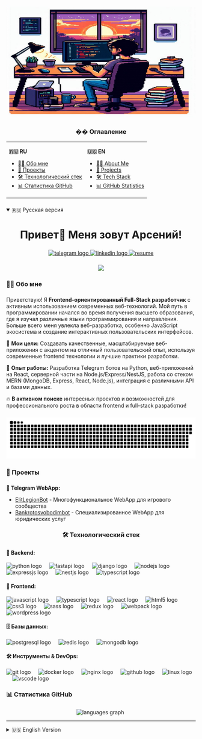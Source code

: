 <br clear="both">

<div align="center">
  <img height="300" width="600" src="assets/pixel_profile.png" alt="Arseny Bahur" />
</div>

###

<h3 align="center">�� Оглавление</h3>

<table align="center">
  <tr>
    <td>

<strong>🇷🇺 RU</strong><br>

- [👩‍💻 Обо мне](#-обо-мне)<br>
- [🚀 Проекты](#-проекты)<br>
- [🛠 Технологический стек](#-технологический-стек)<br>
- [📊 Статистика GitHub](#-статистика-github)
</td>
<td>

<strong>🇺🇸 EN</strong><br>

- [👩‍💻 About Me](#-about-me)<br>
- [🚀 Projects](#-projects)<br>
- [🛠 Tech Stack](#-tech-stack)<br>
- [📊 GitHub Statistics](#-github-statistics)<br>

</td>
  </tr>
</table>

###

<a name="-обо-мне"></a>

<details open>
<summary>🇷🇺 Русская версия</summary>

###

<h1 align="center">Привет👋 Меня зовут Арсений!</h1>

###

<div align="center">
  <a href="https://t.me/ARSY_NN" target="_blank">
    <img src="https://img.shields.io/static/v1?message=Telegram&logo=telegram&label=&color=2CA5E0&logoColor=white&labelColor=&style=for-the-badge" height="25" alt="telegram logo" />
  </a>
  <a href="https://linkedin.com/in/arseny-bahur-17836a222" target="_blank">
    <img src="https://img.shields.io/static/v1?message=LinkedIn&logo=LinkedIn&label=&color=2CA5E0&logoColor=white&labelColor=&style=for-the-badge" height="25" alt="linkedin logo" />
  </a>
  <a href="https://hh.ru/resume/ed61a523ff0dea4eac0039ed1f4b5458505773" target="_blank">
    <img src="https://img.shields.io/static/v1?message=Resume&logo=linkedin&label=Resume&color=green&logoColor=white&labelColor=&style=for-the-badge" height="25" alt="resume" />
  </a>
</div>

###

<div align="center">
  <img src="https://visitor-badge.laobi.icu/badge?page_id=BackLagg.BackLagg&" />
</div>

###

<h3 align="left">👩‍💻 Обо мне</h3>

###

<p align="left">
  Приветствую! Я <strong>Frontend-ориентированный Full-Stack разработчик</strong> с активным использованием современных веб-технологий. Мой путь в программировании начался во время получения высшего образования, где я изучал различные языки программирования и направления. Больше всего меня увлекла веб-разработка, особенно JavaScript экосистема и создание интерактивных пользовательских интерфейсов.
</p>

<p align="left">
  🎯 <strong>Мои цели:</strong> Создавать качественные, масштабируемые веб-приложения с акцентом на отличный пользовательский опыт, используя современные frontend технологии и лучшие практики разработки.
</p>

<p align="left">
  💼 <strong>Опыт работы:</strong> Разработка Telegram ботов на Python, веб-приложений на React, серверной части на Node.js/Express/NestJS, работа со стеком MERN (MongoDB, Express, React, Node.js), интеграция с различными API и базами данных.
</p>

<p align="left">
  🔥 <strong>В активном поиске</strong> интересных проектов и возможностей для профессионального роста в области frontend и full-stack разработки!
</p>

###

<p align="center">
  <img width="600" src="assets/github-snake.svg" alt="snake" />
</p>

###

<a name="-проекты"></a>

<h3 align="left">🚀 Проекты</h3>

###

<div align="left">
  <p><strong>🤖 Telegram WebApp:</strong></p>
  <ul>
    <li><a href="https://t.me/ElitLegionBot" target="_blank">ElitLegionBot</a> - Многофункциональное WebApp для игрового сообщества</li>
    <li><a href="https://t.me/bankrotosvobodimbot" target="_blank">Bankrotosvobodimbot</a> - Специализированное WebApp для юридических услуг</li>
  </ul>
</div>

###

<a name="-технологический-стек"></a>

<h3 align="center">🛠 Технологический стек</h3>

###

<h4 align="left">🔧 Backend:</h4>
<div align="left">
  <img src="https://skillicons.dev/icons?i=py" height="40" alt="python logo" />
  <img width="12" />
  <img src="https://skillicons.dev/icons?i=fastapi" height="40" alt="fastapi logo" />
  <img width="12" />
  <img src="https://skillicons.dev/icons?i=django" height="40" alt="django logo" />
  <img width="12" />
  <img src="https://skillicons.dev/icons?i=nodejs" height="40" alt="nodejs logo" />
  <img width="12" />
  <img src="https://skillicons.dev/icons?i=expressjs" height="40" alt="expressjs logo" />
  <img width="12" />
  <img src="https://skillicons.dev/icons?i=nestjs" height="40" alt="nestjs logo" />
  <img width="12" />
  <img src="https://skillicons.dev/icons?i=typescript" height="40" alt="typescript logo" />
</div>

<h4 align="left">🎨 Frontend:</h4>
<div align="left">
  <img src="https://skillicons.dev/icons?i=js" height="40" alt="javascript logo" />
  <img width="12" />
  <img src="https://skillicons.dev/icons?i=ts" height="40" alt="typescript logo" />
  <img width="12" />
  <img src="https://skillicons.dev/icons?i=react" height="40" alt="react logo" />
  <img width="12" />
  <img src="https://cdn.jsdelivr.net/gh/devicons/devicon/icons/html5/html5-original.svg" height="40" alt="html5 logo" />
  <img width="12" />
  <img src="https://cdn.jsdelivr.net/gh/devicons/devicon/icons/css3/css3-original.svg" height="40" alt="css3 logo" />
  <img width="12" />
  <img src="https://skillicons.dev/icons?i=sass" height="40" alt="sass logo" />
  <img width="12" />
  <img src="https://skillicons.dev/icons?i=redux" height="40" alt="redux logo" />
  <img width="12" />
  <img src="https://skillicons.dev/icons?i=webpack" height="40" alt="webpack logo" />
  <img width="12" />
  <img src="https://skillicons.dev/icons?i=wordpress" height="40" alt="wordpress logo" />
</div>

<h4 align="left">🗄️ Базы данных:</h4>
<div align="left">
  <img src="https://skillicons.dev/icons?i=postgres" height="40" alt="postgresql logo" />
  <img width="12" />
  <img src="https://skillicons.dev/icons?i=redis" height="40" alt="redis logo" />
  <img width="12" />
  <img src="https://skillicons.dev/icons?i=mongo" height="40" alt="mongodb logo" />
</div>

<h4 align="left">🛠️ Инструменты & DevOps:</h4>
<div align="left">
  <img src="https://skillicons.dev/icons?i=git" height="40" alt="git logo" />
  <img width="12" />
  <img src="https://skillicons.dev/icons?i=docker" height="40" alt="docker logo" />
  <img width="12" />
  <img src="https://skillicons.dev/icons?i=nginx" height="40" alt="nginx logo" />
  <img width="12" />
  <img src="https://skillicons.dev/icons?i=github" height="40" alt="github logo" />
  <img width="12" />
  <img src="https://skillicons.dev/icons?i=linux" height="40" alt="linux logo" />
  <img width="12" />
  <img src="https://skillicons.dev/icons?i=vscode" height="40" alt="vscode logo" />
</div>

###

<a name="-статистика-github"></a>

<h3 align="left">📊 Статистика GitHub</h3>

###

<div align="center">
  <img src="https://github-readme-stats.vercel.app/api/top-langs?username=BackLagg&locale=ru&hide_title=false&layout=compact&card_width=320&langs_count=8&theme=dracula&hide_border=false&order=2" height="150" alt="languages graph" />
  <img src="https://github-readme-stats.vercel.app/api?username=BackLagg&locale=ru&hide_title=false&hide_rank=false&show_icons=true&include_all_commits=true&count_private=true&disable_animations=false&theme=dracula&locale=ru&hide_border=false&order=1" height="150" alt="" />
</div>

</details>

---

<a name="-english-version"></a>

<details>
<summary>🇺🇸 English Version</summary>

###

<h1 align="center">Hello👋 I'm Arseny!</h1>

###

<div align="center">
  <a href="https://t.me/ARSY_NN" target="_blank">
    <img src="https://img.shields.io/static/v1?message=Telegram&logo=telegram&label=&color=2CA5E0&logoColor=white&labelColor=&style=for-the-badge" height="25" alt="telegram logo" />
  </a>
  <a href="https://linkedin.com/in/arseny-bahur-17836a222" target="_blank">
    <img src="https://img.shields.io/static/v1?message=LinkedIn&logo=LinkedIn&label=&color=2CA5E0&logoColor=white&labelColor=&style=for-the-badge" height="25" alt="linkedin logo" />
  </a>
  <a href="https://hh.ru/resume/ed61a523ff0dea4eac0039ed1f4b5458505773" target="_blank">
    <img src="https://img.shields.io/static/v1?message=Resume&logo=linkedin&label=Resume&color=green&logoColor=white&labelColor=&style=for-the-badge" height="25" alt="resume" />
  </a>
</div>

###

<div align="center">
  <img src="https://visitor-badge.laobi.icu/badge?page_id=BackLagg.BackLagg&" />
</div>

###

<a name="-about-me"></a>

<h3 align="left">👩‍💻 About Me</h3>

###

<p align="left">
  Hello! I'm a <strong>Frontend-oriented Full-Stack developer</strong> with active usage of modern web technologies. My programming journey began during my higher education, where I explored various programming languages and domains. Web development captivated me the most, especially JavaScript ecosystem and creating interactive user interfaces.
</p>

<p align="left">
  🎯 <strong>My Goals:</strong> Create high-quality, scalable web applications with focus on excellent user experience, using modern frontend technologies and development best practices.
</p>

<p align="left">
  💼 <strong>Work Experience:</strong> Development of Telegram bots on Python, React web applications, backend development with Node.js/Express/NestJS, working with MERN stack (MongoDB, Express, React, Node.js), API integration and database management.
</p>

<p align="left">
  🔥 <strong>Actively seeking</strong> interesting projects and opportunities for professional growth in frontend and full-stack development!
</p>

###

<p align="center">
  <img width="600" src="assets/github-snake.svg" alt="snake" />
</p>

###

<a name="-projects"></a>

<h3 align="left">🚀 Projects</h3>

###

<div align="left">
  <p><strong>🤖 Telegram WebApp:</strong></p>
  <ul>
    <li><a href="https://t.me/ElitLegionBot" target="_blank">ElitLegionBot</a> - Multi-functional WebApp for gaming community</li>
    <li><a href="https://t.me/bankrotosvobodimbot" target="_blank">Bankrotosvobodimbot</a> - Specialized WebApp for legal services</li>
  </ul>
</div>

###

<a name="-tech-stack"></a>

<h3 align="center">🛠 Tech Stack</h3>

###

<h4 align="left">🔧 Backend:</h4>
<div align="left">
  <img src="https://skillicons.dev/icons?i=py" height="40" alt="python logo" />
  <img width="12" />
  <img src="https://skillicons.dev/icons?i=fastapi" height="40" alt="fastapi logo" />
  <img width="12" />
  <img src="https://skillicons.dev/icons?i=django" height="40" alt="django logo" />
  <img width="12" />
  <img src="https://skillicons.dev/icons?i=nodejs" height="40" alt="nodejs logo" />
  <img width="12" />
  <img src="https://skillicons.dev/icons?i=expressjs" height="40" alt="expressjs logo" />
  <img width="12" />
  <img src="https://skillicons.dev/icons?i=nestjs" height="40" alt="nestjs logo" />
  <img width="12" />
  <img src="https://skillicons.dev/icons?i=typescript" height="40" alt="typescript logo" />
</div>

<h4 align="left">🎨 Frontend:</h4>
<div align="left">
  <img src="https://skillicons.dev/icons?i=js" height="40" alt="javascript logo" />
  <img width="12" />
  <img src="https://skillicons.dev/icons?i=ts" height="40" alt="typescript logo" />
  <img width="12" />
  <img src="https://skillicons.dev/icons?i=react" height="40" alt="react logo" />
  <img width="12" />
  <img src="https://cdn.jsdelivr.net/gh/devicons/devicon/icons/html5/html5-original.svg" height="40" alt="html5 logo" />
  <img width="12" />
  <img src="https://cdn.jsdelivr.net/gh/devicons/devicon/icons/css3/css3-original.svg" height="40" alt="css3 logo" />
  <img width="12" />
  <img src="https://skillicons.dev/icons?i=sass" height="40" alt="sass logo" />
  <img width="12" />
  <img src="https://skillicons.dev/icons?i=redux" height="40" alt="redux logo" />
  <img width="12" />
  <img src="https://skillicons.dev/icons?i=webpack" height="40" alt="webpack logo" />
  <img width="12" />
  <img src="https://skillicons.dev/icons?i=wordpress" height="40" alt="wordpress logo" />
</div>

<h4 align="left">🗄️ Databases:</h4>
<div align="left">
  <img src="https://skillicons.dev/icons?i=postgres" height="40" alt="postgresql logo" />
  <img width="12" />
  <img src="https://skillicons.dev/icons?i=redis" height="40" alt="redis logo" />
  <img width="12" />
  <img src="https://skillicons.dev/icons?i=mongo" height="40" alt="mongodb logo" />
</div>

<h4 align="left">🛠️ Tools & DevOps:</h4>
<div align="left">
  <img src="https://skillicons.dev/icons?i=git" height="40" alt="git logo" />
  <img width="12" />
  <img src="https://skillicons.dev/icons?i=docker" height="40" alt="docker logo" />
  <img width="12" />
  <img src="https://skillicons.dev/icons?i=nginx" height="40" alt="nginx logo" />
  <img width="12" />
  <img src="https://skillicons.dev/icons?i=github" height="40" alt="github logo" />
  <img width="12" />
  <img src="https://skillicons.dev/icons?i=linux" height="40" alt="linux logo" />
  <img width="12" />
  <img src="https://skillicons.dev/icons?i=vscode" height="40" alt="vscode logo" />
</div>

###

<a name="-github-statistics"></a>

<h3 align="left">📊 GitHub Statistics</h3>

###

<div align="center">
  <img src="https://github-readme-stats.vercel.app/api/top-langs?username=BackLagg&locale=en&hide_title=false&layout=compact&card_width=320&langs_count=8&theme=dracula&hide_border=false&order=2" height="150" alt="languages graph" />
  <img src="https://github-readme-stats.vercel.app/api?username=BackLagg&locale=en&hide_title=false&hide_rank=false&show_icons=true&include_all_commits=true&count_private=true&disable_animations=false&theme=dracula&locale=en&hide_border=false&order=1" height="150" alt="" />
</div>

</details>
